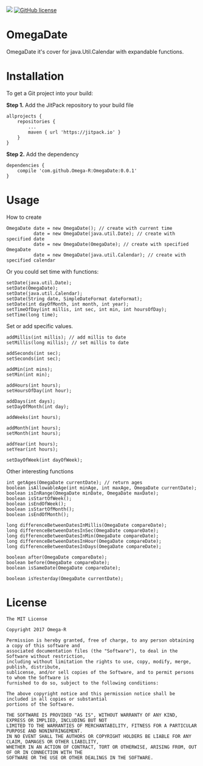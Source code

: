 [![](https://jitpack.io/v/Omega-R/OmegaDate.svg)](https://jitpack.io/#Omega-R/OmegaDate)
[![GitHub license](https://img.shields.io/github/license/mashape/apistatus.svg)](https://opensource.org/licenses/MIT)

# OmegaDate
OmegaDate it's cover for java.Util.Calendar with expandable functions. 

# Installation
To get a Git project into your build:

**Step 1.** Add the JitPack repository to your build file
```
allprojects {
    repositories {
        ...
        maven { url 'https://jitpack.io' }
    }
}
```
**Step 2.** Add the dependency
```
dependencies {
    compile 'com.github.Omega-R:OmegaDate:0.0.1'
}
```
# Usage

How to create
```
OmegaDate date = new OmegaDate(); // create with current time
          date = new OmegaDate(java.util.Date); // create with specified date
          date = new OmegaDate(OmegaDate); // create with specified OmegaDate
          date = new OmegaDate(java.util.Calendar); // create with specified calendar
```

Or you could set time with functions:
```
setDate(java.util.Date);
setDate(OmegaDate);
setDate(java.util.Calendar);
setDate(String date, SimpleDateFormat dateFormat);
setDate(int dayOfMonth, int month, int year);
setTimeOfDay(int millis, int sec, int min, int hoursOfDay);
setTime(long time);
```

Set or add specific values.
```
addMillis(int millis); // add millis to date
setMillis(long millis); // set millis to date

addSeconds(int sec);
setSeconds(int sec);

addMin(int mins);
setMin(int min);

addHours(int hours);
setHoursOfDay(int hour);

addDays(int days);
setDayOfMonth(int day);

addWeeks(int hours);

addMonth(int hours);
setMonth(int hours);

addYear(int hours);
setYear(int hours);

setDayOfWeek(int dayOfWeek);
```

Other interesting functions
```
int getAges(OmegaDate currentDate); // return ages
boolean isAllowableAge(int minAge, int maxAge, OmegaDate currentDate);
boolean isInRange(OmegaDate minDate, OmegaDate maxDate);
boolean isStartOfWeek();
boolean isEndOfWeek();
boolean isStartOfMonth();
boolean isEndOfMonth();

long differenceBetweenDatesInMillis(OmegaDate compareDate);
long differenceBetweenDatesInSec(OmegaDate compareDate);
long differenceBetweenDatesInMin(OmegaDate compareDate);
long differenceBetweenDatesInHour(OmegaDate compareDate);
long differenceBetweenDatesInDays(OmegaDate compareDate);

boolean after(OmegaDate compareDate);
boolean before(OmegaDate compareDate);
boolean isSameDate(OmegaDate compareDate);

boolean isYesterday(OmegaDate currentDate);
```

# License
```
The MIT License

Copyright 2017 Omega-R

Permission is hereby granted, free of charge, to any person obtaining a copy of this software and 
associated documentation files (the "Software"), to deal in the Software without restriction, 
including without limitation the rights to use, copy, modify, merge, publish, distribute, 
sublicense, and/or sell copies of the Software, and to permit persons to whom the Software is 
furnished to do so, subject to the following conditions:

The above copyright notice and this permission notice shall be included in all copies or substantial
portions of the Software.

THE SOFTWARE IS PROVIDED "AS IS", WITHOUT WARRANTY OF ANY KIND, EXPRESS OR IMPLIED, INCLUDING BUT NOT 
LIMITED TO THE WARRANTIES OF MERCHANTABILITY, FITNESS FOR A PARTICULAR PURPOSE AND NONINFRINGEMENT. 
IN NO EVENT SHALL THE AUTHORS OR COPYRIGHT HOLDERS BE LIABLE FOR ANY CLAIM, DAMAGES OR OTHER LIABILITY, 
WHETHER IN AN ACTION OF CONTRACT, TORT OR OTHERWISE, ARISING FROM, OUT OF OR IN CONNECTION WITH THE 
SOFTWARE OR THE USE OR OTHER DEALINGS IN THE SOFTWARE.
```

